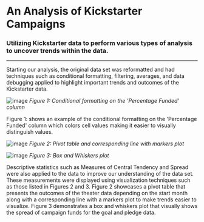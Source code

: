 # An Analysis of Kickstarter Campaigns
### Utilizing Kickstarter data to perform various types of analysis to uncover trends within the data. 
---
Starting our analysis, the original data set was reformatted and had techniques such as conditional formatting, filtering, averages, and data debugging applied to highlight important trends and outcomes of the Kickstarter data.

![image](https://user-images.githubusercontent.com/107224632/173205758-7c0497ea-38ee-4d72-8f6b-0944f40ac2dd.png)
*Figure 1: Conditional formatting on the 'Percentage Funded' column*

Figure 1: shows an example of the conditional formatting on the 'Percentage Funded' column which colors cell values making it easier to visually distinguish values.

![image](https://user-images.githubusercontent.com/107224632/173205902-b9f3a6b2-3dfb-4644-8e02-b7778558eb22.png)
*Figure 2: Pivot table and corresponding line with markers plot*

![image](https://user-images.githubusercontent.com/107224632/173206018-6e6d7774-75ee-42ec-b3e6-cad5d083a255.png)
*Figure 3: Box and Whiskers plot*

Descriptive statistics such as Measures of Central Tendency and Spread were also applied to the data to improve our understanding of the data set. These measurements were displayed using visualization techniques such as those listed in Figures 2 and 3. Figure 2 showcases a pivot table that presents the outcomes of the theater data depending on the start month along with a corresponding line with a markers plot to make trends easier to visualize. Figure 3 demonstrates a box and whiskers plot that visually shows the spread of campaign funds for the goal and pledge data.
